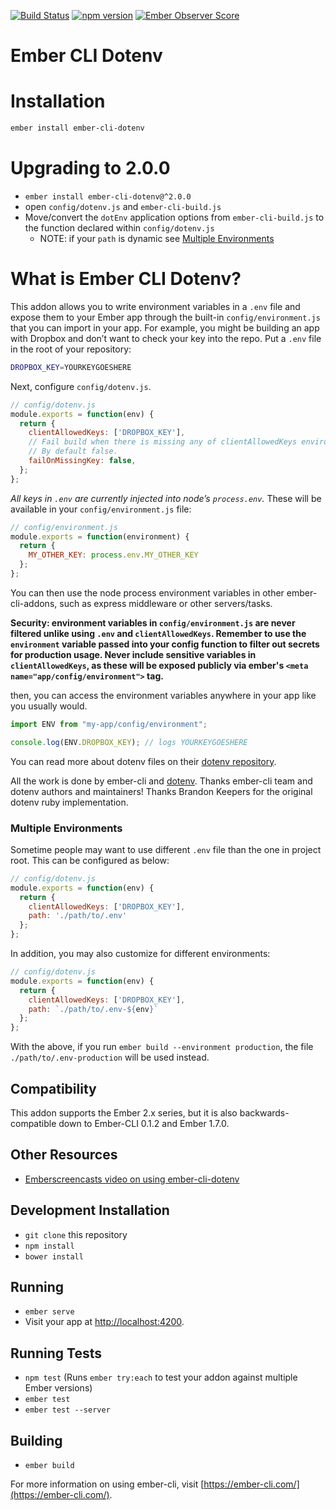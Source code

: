 [![Build Status](https://travis-ci.org/fivetanley/ember-cli-dotenv.svg?branch=master)](https://travis-ci.org/fivetanley/ember-cli-dotenv)
[![npm version](https://badge.fury.io/js/ember-cli-dotenv.svg)](https://badge.fury.io/js/ember-cli-dotenv)
[![Ember Observer Score](https://emberobserver.com/badges/ember-cli-dotenv.svg)](http://emberobserver.com/addons/ember-cli-dotenv)

# Ember CLI Dotenv

# Installation

```bash
ember install ember-cli-dotenv
```

# Upgrading to 2.0.0

* `ember install ember-cli-dotenv@^2.0.0`
* open `config/dotenv.js` and `ember-cli-build.js`
* Move/convert the `dotEnv` application options from `ember-cli-build.js` to the function declared within `config/dotenv.js`
  * NOTE: if your `path` is dynamic see [Multiple Environments](https://github.com/fivetanley/ember-cli-dotenv#multiple-environments)

# What is Ember CLI Dotenv?

This addon allows you to write environment variables in a `.env` file and
expose them to your Ember app through the built-in `config/environment.js`
that you can import in your app. For example, you might be building an
app with Dropbox and don’t want to check your key into the repo. Put a `.env`
file in the root of your repository:

```bash
DROPBOX_KEY=YOURKEYGOESHERE
```

Next, configure `config/dotenv.js`.

```js
// config/dotenv.js
module.exports = function(env) {
  return {
    clientAllowedKeys: ['DROPBOX_KEY'],
    // Fail build when there is missing any of clientAllowedKeys environment variables.
    // By default false.
    failOnMissingKey: false, 
  };
};
```

*All keys in `.env` are currently injected into node’s `process.env`.*
These will be available in your `config/environment.js` file:

```js
// config/environment.js
module.exports = function(environment) {
  return {
    MY_OTHER_KEY: process.env.MY_OTHER_KEY
  };
};
```

You can then use the node process environment variables in other ember-cli-addons,
such as express middleware or other servers/tasks.

**Security: environment variables in `config/environment.js` are never filtered
unlike using `.env` and `clientAllowedKeys`. Remember to use the `environment`
variable passed into your config function to filter out secrets for production
usage.  Never include sensitive variables in `clientAllowedKeys`, as these will
be exposed publicly via ember's `<meta name="app/config/environment">` tag.**

then, you can access the environment variables anywhere in your app like
you usually would.

```js
import ENV from "my-app/config/environment";

console.log(ENV.DROPBOX_KEY); // logs YOURKEYGOESHERE
```

You can read more about dotenv files on their [dotenv repository][dotenv].

All the work is done by ember-cli and [dotenv][dotenv]. Thanks ember-cli team and
dotenv authors and maintainers! Thanks Brandon Keepers for the original dotenv
ruby implementation.

### Multiple Environments

Sometime people may want to use different `.env` file than the one in project root.
This can be configured as below:

```js
// config/dotenv.js
module.exports = function(env) {
  return {
    clientAllowedKeys: ['DROPBOX_KEY'],
    path: './path/to/.env'
  };
};
```

In addition, you may also customize for different environments:


```js
// config/dotenv.js
module.exports = function(env) {
  return {
    clientAllowedKeys: ['DROPBOX_KEY'],
    path: `./path/to/.env-${env}`
  };
};
```

With the above, if you run `ember build --environment production`, the file
`./path/to/.env-production` will be used instead.

## Compatibility

This addon supports the Ember 2.x series, but it is also backwards-compatible down to Ember-CLI 0.1.2 and Ember 1.7.0.

## Other Resources

* [Emberscreencasts video on using ember-cli-dotenv](https://www.emberscreencasts.com/posts/52-dotenv)

## Development Installation

* `git clone` this repository
* `npm install`
* `bower install`

## Running

* `ember serve`
* Visit your app at [http://localhost:4200](http://localhost:4200).

## Running Tests

* `npm test` (Runs `ember try:each` to test your addon against multiple Ember versions)
* `ember test`
* `ember test --server`

## Building

* `ember build`

For more information on using ember-cli, visit [https://ember-cli.com/](https://ember-cli.com/).

<!-- Links -->
[dotenv]: https://github.com/motdotla/dotenv
